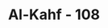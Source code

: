 ---
title: "Al-Kahf - 108"
no: 108
arabic_no: ١٠٨
ayah: خٰلِدِيْنَ فِيْهَا لَا يَبْغُوْنَ عَنْهَا حِوَلًا 
translation: "mereka kekal di dalamnya, mereka tidak ingin pindah dari sana."
tafsir: "Mereka kekal di dalam surga dan tidak ingin pindah ke tempat lain, karena tidak ada tempat yang lebih mulia dan lebih agung pada sisi mereka kecuali surga Firdaus."
---